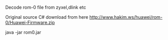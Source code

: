 Decode rom-0 file from zyxel,dlink etc

Original source C# download from here http://www.hakim.ws/huawei/rom-0/Huawei-Firmware.zip

java -jar rom0.jar <rom-0 file>
